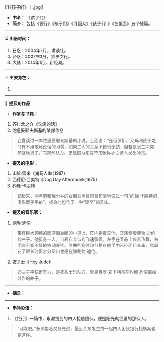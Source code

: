 
![[《孩子们》！.jpg]]

- **书名：** 《孩子们》
- **简介：** 包括《银行》《孩子们》《寻回犬》《孩子们II》《在里面》五个短篇。

---

⏳ **出版时间：** 

1. 日版：2004年5月，讲谈社。
2. 台版：2007年3月，独步文化。
3. 大陆：2014年1月，新经典。

---

⭐ **主要角色：**

1. 

---

**📜 提及的作品**

- **作家与书籍：** 

1. 芥川龙之介《侏儒的话》
2. 陀思妥耶夫斯基的某部作品

> 我曾读过一本陀思妥耶夫斯基的小说，上面说：“在俄罗斯，父母和孩子之间有不用敬称说话的习惯，如果二人的关系不错也无妨，但若是发生冲突，那就难说了。”而我却认为，正是因为相互不用敬称才会使人发生冲突。

- **提及的电影：** 

1. 山姆·雷米《鬼玩人II》（1987）
2. 西德尼·吕美特《Dog Day Afternoon》（1975）
3. 约翰·卡朋特

> 说起来，两年前和我分手的女朋友也曾饱含热情地说过一句“约翰·卡朋特的电影傻乎乎的”，或许也包含了一种“褒奖”的意味。

- **提及的音乐家：** 

1. 鲍勃·迪伦

> 带有巨大顶棚的商店街后面的小道上，阵内抱着吉他，正演奏着鲍勃·迪伦的曲子。他孤身一人，自暴自弃似的飞速弹着。左手在音品上疾若飞舞，右手则不紧不慢地拨动琴弦。原曲的旋律和节拍在他手中已经面目全非，鸭居花了很长时间才分辨出他是在弹鲍勃·迪伦。

2. 披头士《Hey Jude》

> 这曲子平稳而有力，是披头士乐队的。就是保罗·麦卡特尼在约翰·列侬离婚时作的曲子。

---

- **摘录：** 

---

- **串场彩蛋：** 

1. 《银行》一篇中，永濑提到的四人抢劫团伙，便是阳光劫匪里的那伙人。

> “可能吧。”永濑接着又补充说，最近关东发生的一起四人团伙银行抢劫案也是这样。

